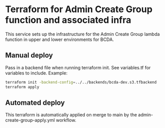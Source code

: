 # Terraform for Admin Create Group function and associated infra

This service sets up the infrastructure for the Admin Create Group lambda function in upper and lower environments for BCDA.

## Manual deploy

Pass in a backend file when running terraform init. See variables.tf for variables to include. Example:

```bash
terraform init -backend-config=../../backends/bcda-dev.s3.tfbackend
terraform apply
```

## Automated deploy

This terraform is automatically applied on merge to main by the admin-create-group-apply.yml workflow.
